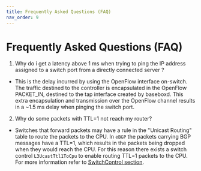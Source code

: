 ```yaml
---
title: Frequently Asked Questions (FAQ)
nav_order: 9
---
```

# Frequently Asked Questions (FAQ)

1. Why do i get a latency above 1 ms when trying to ping the IP address assigned to a switch port from a directly connected server ?
- This is the delay incurred by using the OpenFlow interface on-switch. The traffic destined to the controller is encapsulated in the OpenFlow PACKET_IN, destined to the tap interface created by baseboxd. This extra encapsulation and transmission over the OpenFlow channel results in a ~1.5 ms delay when pinging the switch port.

2. Why do some packets with TTL=1 not reach my router?
- Switches that forward packets may have a rule in the "Unicast Routing" table to route the packets to the CPU. In `eBGP` the packets carrying BGP messages have a TTL=1, which results in the packets being dropped when they would reach the CPU. For this reason there exists a switch control `L3UcastTtl1ToCpu` to enable routing TTL=1 packets to the CPU. For more information refer to [SwitchControl section](platform_configuration/switchcontrol.md#ttl-controls).
